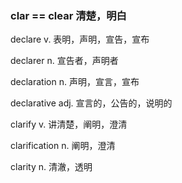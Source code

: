 ### clar == clear 清楚，明白

declare v. 表明，声明，宣告，宣布

declarer n. 宣告者，声明者

declaration n. 声明，宣言，宣布

declarative adj. 宣言的，公告的，说明的

clarify v. 讲清楚，阐明，澄清

clarification n. 阐明，澄清

clarity n. 清澈，透明

 